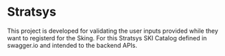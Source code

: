 # Stratsys
This project is developed for validating the user inputs provided while they want to registerd for the Sking. For this Stratsys SKI Catalog defined in swagger.io and intended to the backend APIs.
